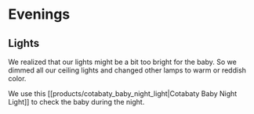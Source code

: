 # Evenings

## Lights

We realized that our lights might be a bit too bright for the baby. So we dimmed all our ceiling lights and changed other lamps to warm or reddish color.

We use this [[products/cotabaty_baby_night_light|Cotabaty Baby Night Light]] to check the baby during the night.
